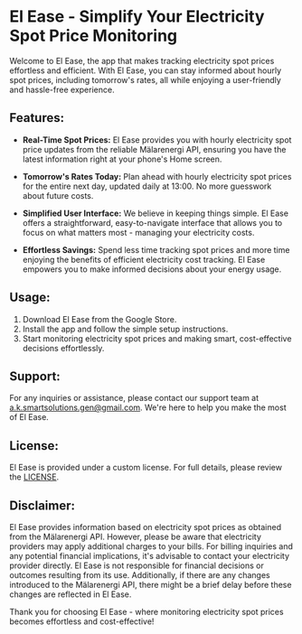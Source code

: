 # El Ease - Simplify Your Electricity Spot Price Monitoring

Welcome to El Ease, the app that makes tracking electricity spot prices effortless and efficient. With El Ease, you can stay informed about hourly spot prices, including tomorrow's rates, all while enjoying a user-friendly and hassle-free experience.

## Features:

- **Real-Time Spot Prices:** El Ease provides you with hourly electricity spot price updates from the reliable Mälarenergi API, ensuring you have the latest information right at your phone's Home screen.

- **Tomorrow's Rates Today:** Plan ahead with hourly electricity spot prices for the entire next day, updated daily at 13:00. No more guesswork about future costs.

- **Simplified User Interface:** We believe in keeping things simple. El Ease offers a straightforward, easy-to-navigate interface that allows you to focus on what matters most - managing your electricity costs.

- **Effortless Savings:** Spend less time tracking spot prices and more time enjoying the benefits of efficient electricity cost tracking. El Ease empowers you to make informed decisions about your energy usage.

## Usage:

1. Download El Ease from the Google Store.
2. Install the app and follow the simple setup instructions.
3. Start monitoring electricity spot prices and making smart, cost-effective decisions effortlessly.

## Support:

For any inquiries or assistance, please contact our support team at a.k.smartsolutions.gen@gmail.com. We're here to help you make the most of El Ease.


## License:

El Ease is provided under a custom license. For full details, please review the [LICENSE](LICENSE.md).

## Disclaimer:

El Ease provides information based on electricity spot prices as obtained from the Mälarenergi API. However, please be aware that electricity providers may apply additional charges to your bills. For billing inquiries and any potential financial implications, it's advisable to contact your electricity provider directly. El Ease is not responsible for financial decisions or outcomes resulting from its use. Additionally, if there are any changes introduced to the Mälarenergi API, there might be a brief delay before these changes are reflected in El Ease.

Thank you for choosing El Ease - where monitoring electricity spot prices becomes effortless and cost-effective!
